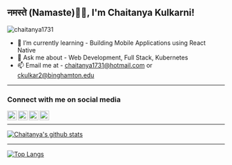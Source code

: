 ### <h2> नमस्ते (Namaste)🙏🏻, I'm Chaitanya Kulkarni!

<!--
**chaitanya1731/chaitanya1731** is a ✨ _special_ ✨ repository because its `README.md` (this file) appears on your GitHub profile.

Here are some ideas to get you started:
-->
<p align="left"> <img src="https://komarev.com/ghpvc/?username=chaitanya1731" alt="chaitanya1731" /> </p>

<!-- 
- 🔭 I’m currently working on - 
- ⚡ Fun fact: 
--> 
- 🌱 I’m currently learning - Building Mobile Applications using React Native
- 💬 Ask me about - Web Development, Full Stack, Kubernetes
- 📫 Email me at - chaitanya1731@hotmail.com or ckulkar2@binghamton.edu


---

### Connect with me on social media

[<img align="left" alt="codeSTACKr | LinkedIn" width="22px" src="https://cdn.jsdelivr.net/npm/simple-icons@v3/icons/linkedin.svg" />][linkedin]
[<img align="left" alt="codeSTACKr | Twitter" width="22px" src="https://cdn.jsdelivr.net/npm/simple-icons@v3/icons/twitter.svg" />][twitter]
[<img align="left" alt="codeSTACKr | Instagram" width="22px" src="https://cdn.jsdelivr.net/npm/simple-icons@v3/icons/instagram.svg" />][instagram]
[<img align="left" alt="codeSTACKr | Facebook" width="22px" src="https://cdn.jsdelivr.net/npm/simple-icons@v3/icons/facebook.svg" />][facebook]

<br/>


[linkedin]: https://www.linkedin.com/in/iamchaitanyakulkarni/
[twitter]: https://twitter.com/_twck
[instagram]: https://www.instagram.com/iamchaitanyakulkarni/
[facebook]: https://www.facebook.com/iamchaitanyakulkarni/

---
[![Chaitanya's github stats](https://github-readme-stats.vercel.app/api?username=chaitanya1731&hide=contribs,issues)](https://github.com/chaitanya1731/)

---
[![Top Langs](https://github-readme-stats.vercel.app/api/top-langs/?username=chaitanya1731&hide=CSS&layout=compact)](https://github.com/chaitanya1731/)


